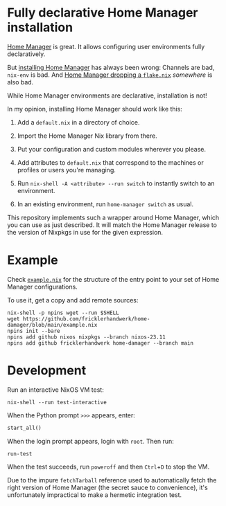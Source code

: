 # Fully declarative Home Manager installation

[Home Manager](https://github.com/nix-community/home-manager/) is great.
It allows configuring user environments fully declaratively.

But [installing Home Manager](https://github.com/nix-community/home-manager/blob/d634c3abafa454551f2083b054cd95c3f287be61/docs/manual/installation/standalone.md) has always been wrong:
Channels are bad, `nix-env` is bad.
And [Home Manager dropping a `flake.nix`](https://github.com/nix-community/home-manager/blob/d634c3abafa454551f2083b054cd95c3f287be61/home-manager/home-manager#L417-L445) *somewhere* is also bad.

While Home Manager environments are declarative, installation is not!

In my opinion, installing Home Manager should work like this:

1. Add a `default.nix` in a directory of choice.

2. Import the Home Manager Nix library from there.

3. Put your configuration and custom modules wherever you please.

4. Add attributes to `default.nix` that correspond to the machines or profiles or users you're managing.

5. Run `nix-shell -A <attribute> --run switch` to instantly switch to an environment.

6. In an existing environment, run `home-manager switch` as usual.

This repository implements such a wrapper around Home Manager, which you can use as just described.
It will match the Home Manager release to the version of Nixpkgs in use for the given expression.

# Example


Check [`example.nix`](./example.nix) for the structure of the entry point to your set of Home Manager configurations.

To use it, get a copy and add remote sources:

```console
nix-shell -p npins wget --run $SHELL
wget https://github.com/fricklerhandwerk/home-damager/blob/main/example.nix
npins init --bare
npins add github nixos nixpkgs --branch nixos-23.11
npins add github fricklerhandwerk home-damager --branch main
```

# Development

Run an interactive NixOS VM test:

```console
nix-shell --run test-interactive
```

When the Python prompt `>>>` appears, enter:

```python
start_all()
```

When the login prompt appears, login with `root`.
Then run:

```console
run-test
```

When the test succeeds, run `poweroff` and then `Ctrl`+`D` to stop the VM.

Due to the impure `fetchTarball` reference used to automatically fetch the right version of Home Manager (the secret sauce to convenience), it's unfortunately impractical to make a hermetic integration test.
